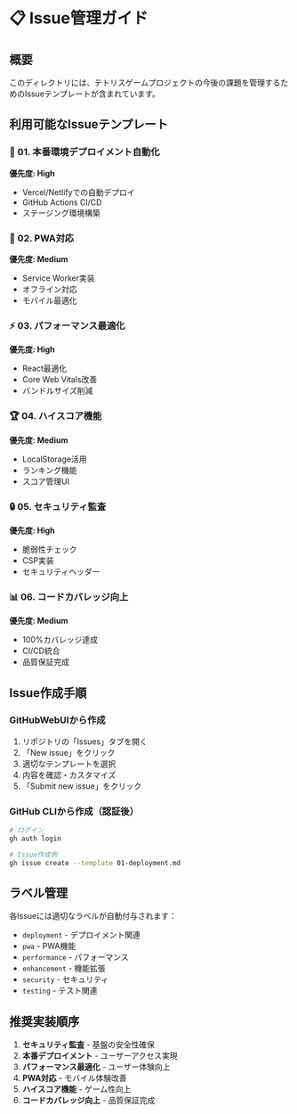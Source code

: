 # 📋 Issue管理ガイド

## 概要

このディレクトリには、テトリスゲームプロジェクトの今後の課題を管理するためのIssueテンプレートが含まれています。

## 利用可能なIssueテンプレート

### 🚀 01. 本番環境デプロイメント自動化

**優先度: High**

- Vercel/Netlifyでの自動デプロイ
- GitHub Actions CI/CD
- ステージング環境構築

### 📱 02. PWA対応

**優先度: Medium**

- Service Worker実装
- オフライン対応
- モバイル最適化

### ⚡ 03. パフォーマンス最適化

**優先度: High**

- React最適化
- Core Web Vitals改善
- バンドルサイズ削減

### 🏆 04. ハイスコア機能

**優先度: Medium**

- LocalStorage活用
- ランキング機能
- スコア管理UI

### 🔒 05. セキュリティ監査

**優先度: High**

- 脆弱性チェック
- CSP実装
- セキュリティヘッダー

### 📊 06. コードカバレッジ向上

**優先度: Medium**

- 100%カバレッジ達成
- CI/CD統合
- 品質保証完成

## Issue作成手順

### GitHubWebUIから作成

1. リポジトリの「Issues」タブを開く
2. 「New issue」をクリック
3. 適切なテンプレートを選択
4. 内容を確認・カスタマイズ
5. 「Submit new issue」をクリック

### GitHub CLIから作成（認証後）

```bash
# ログイン
gh auth login

# Issue作成例
gh issue create --template 01-deployment.md
```

## ラベル管理

各Issueには適切なラベルが自動付与されます：

- `deployment` - デプロイメント関連
- `pwa` - PWA機能
- `performance` - パフォーマンス
- `enhancement` - 機能拡張
- `security` - セキュリティ
- `testing` - テスト関連

## 推奨実装順序

1. **セキュリティ監査** - 基盤の安全性確保
2. **本番デプロイメント** - ユーザーアクセス実現
3. **パフォーマンス最適化** - ユーザー体験向上
4. **PWA対応** - モバイル体験改善
5. **ハイスコア機能** - ゲーム性向上
6. **コードカバレッジ向上** - 品質保証完成
